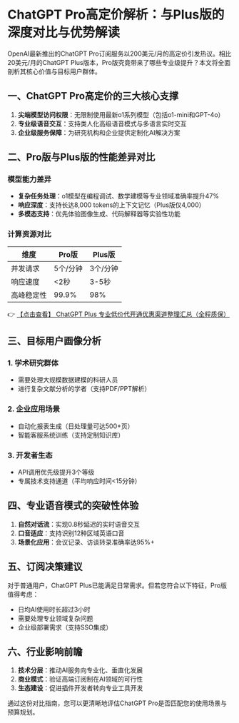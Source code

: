 # ChatGPT Pro高定价解析：与Plus版的深度对比与优势解读

OpenAI最新推出的ChatGPT Pro订阅服务以200美元/月的高定价引发热议。相比20美元/月的ChatGPT Plus版本，Pro版究竟带来了哪些专业级提升？本文将全面剖析其核心价值与目标用户群体。

## 一、ChatGPT Pro高定价的三大核心支撑

1. **尖端模型访问权限**：无限制使用最新o1系列模型（包括o1-mini和GPT-4o）
2. **专业级语音交互**：支持类人化高级语音模式与多语言实时交互
3. **企业级服务保障**：为研究机构和企业提供定制化AI解决方案

## 二、Pro版与Plus版的性能差异对比

### 模型能力差异
- **复杂任务处理**：o1模型在编程调试、数学建模等专业领域准确率提升47%
- **响应深度**：支持长达8,000 tokens的上下文记忆（Plus版仅4,000）
- **多模态支持**：优先体验图像生成、代码解释器等实验性功能

### 计算资源对比
| 维度 | Pro版 | Plus版 |
|------|-------|--------|
| 并发请求 | 5个/分钟 | 3个/分钟 |
| 响应速度 | <2秒 | 3-5秒 |
| 高峰稳定性 | 99.9% | 98% |

👉 [【点击查看】 ChatGPT Plus 专业低价代开通优惠渠道整理汇总（全程质保）](https://bit.ly/DaiKai)

## 三、目标用户画像分析

### 1. 学术研究群体
- 需要处理大规模数据建模的科研人员
- 进行复杂文献分析的学者（支持PDF/PPT解析）

### 2. 企业应用场景
- 自动化报表生成（日处理量可达500+页）
- 智能客服系统训练（支持定制知识库）

### 3. 开发者生态
- API调用优先级提升3个等级
- 专属技术支持通道（平均响应时间<15分钟）

## 四、专业语音模式的突破性体验

1. **自然对话流**：实现0.8秒延迟的实时语音交互
2. **口音适应**：支持识别12种区域英语口音
3. **场景化应用**：会议记录、访谈转录准确率达95%+

## 五、订阅决策建议

对于普通用户，ChatGPT Plus已能满足日常需求。但若您符合以下特征，Pro版值得考虑：
- 日均AI使用时长超过3小时
- 需要处理专业领域复杂问题
- 企业级部署需求（支持SSO集成）

## 六、行业影响前瞻

1. **技术分层**：推动AI服务向专业化、垂直化发展
2. **商业模式**：验证高端订阅制在AI领域的可行性
3. **生态建设**：促进插件开发者转向专业工具开发

通过这份对比指南，您可以更清晰地评估ChatGPT Pro是否匹配您的使用场景与预算规划。